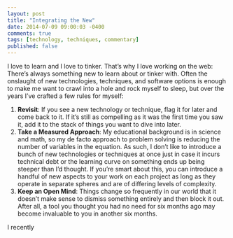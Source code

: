 ```yaml
---
layout: post
title: "Integrating the New"
date: 2014-07-09 09:00:03 -0400
comments: true
tags: [technology, techniques, commentary]
published: false
---
```


I love to learn and I love to tinker. That’s why I love working on the web: There’s always something new to learn about or tinker with. Often the onslaught of new technologies, techniques, and software options is enough to make me want to crawl into a hole and rock myself to sleep, but over the years I’ve crafted a few rules for myself:

1. **Revisit**: If you see a new technology or technique, flag it for later and come back to it. If it’s still as compelling as it was the first time you saw it, add it to the stack of things you want to dive into later.
2. **Take a Measured Approach**: My educational background is in science and math, so my de facto approach to problem solving is reducing the number of variables in the equation. As such, I don’t like to introduce a bunch of new technologies or techniques at once just in case it incurs technical debt or the learning curve on something ends up being steeper than I’d thought. If you’re smart about this, you can introduce a handful of new aspects to your work on each project as long as they operate in separate spheres and are of differing levels of complexity.
3. **Keep an Open Mind**: Things change so frequently in our world that it doesn’t make sense to dismiss something entirely and then block it out. After all, a tool you thought you had no need for six months ago may become invaluable to you in another six months.

<!-- more -->

I recently
